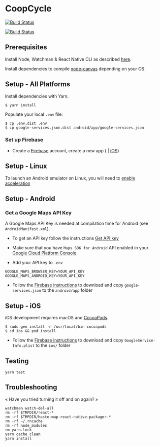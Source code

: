 CoopCycle
=========

[![Build Status](https://travis-ci.org/coopcycle/coopcycle-app.svg?branch=master)](https://travis-ci.org/coopcycle/coopcycle-app)

[![Build Status](https://github.com/coopcycle/coopcycle-app/workflows/Build/badge.svg)](https://github.com/coopcycle/coopcycle-app/actions)

Prerequisites
-------------

Install Node, Watchman & React Native CLI as described [here](https://reactnative.dev/docs/environment-setup).

Install dependencies to compile [node-canvas](https://github.com/Automattic/node-canvas#compiling) depending on your OS.

Setup - All Platforms
---------------------

Install dependencies with Yarn.

```
$ yarn install
```

Populate your local `.env` file:
```
$ cp .env.dist .env
$ cp google-services.json.dist android/app/google-services.json
```

### Set up Firebase

* Create a [Firebase](https://firebase.google.com/) account, create a new app ( | [iOS](https://firebase.google.com/docs/ios/setup))

Setup - Linux
-------------

To launch an Android emulator on Linux, you will need to [enable acceleration](https://developer.android.com/studio/run/emulator-acceleration)

Setup - Android
---------------

### Get a Google Maps API Key

A Google Maps API Key is needed at compilation time for Android (see `AndroidManifest.xml`).

* To get an API key follow the instructions [Get API key](https://developers.google.com/maps/documentation/android-sdk/get-api-key)

* Make sure that you have `Maps SDK for Android` API enabled in your [Google Cloud Platform Console](https://console.cloud.google.com/google/maps-apis)

* Add your API key to `.env`

```
GOOGLE_MAPS_BROWSER_KEY=YOUR_API_KEY
GOOGLE_MAPS_ANDROID_KEY=YOUR_API_KEY
```

* Follow the [Firebase instructions](https://firebase.google.com/docs/android/setup) to download and copy `google-services.json` to the `android/app` folder


Setup - iOS
-----------

iOS development requires macOS and [CocoaPods](https://cocoapods.org/).

```
$ sudo gem install -n /usr/local/bin cocoapods
$ cd ios && pod install
```

* Follow the [Firebase instructions](https://firebase.google.com/docs/ios/setup) to download and copy `GoogleService-Info.plist` to the `ios/` folder

Testing
-------

```
yarn test
```

Troubleshooting
---------------

« Have you tried turning it off and on again? »

```
watchman watch-del-all
rm -rf $TMPDIR/react-*
rm -rf $TMPDIR/haste-map-react-native-packager-*
rm -rf ~/.rncache
rm -rf node_modules
rm yarn.lock
yarn cache clean
yarn install
```
